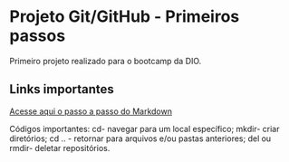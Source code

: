 # Projeto Git/GitHub - Primeiros passos
Primeiro projeto realizado para o bootcamp da DIO.

## Links importantes 
[Acesse aqui o passo a passo do Markdown](https://markdown.net.br/sintaxe-basica/)

Códigos importantes:
cd- navegar para um local específico;
mkdir- criar diretórios;
cd .. - retornar para arquivos e/ou pastas anteriores;
del ou rmdir- deletar repositórios.
